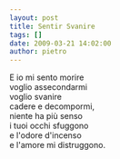 ```yaml
---
layout: post
title: Sentir Svanire
tags: []
date: 2009-03-21 14:02:00
author: pietro
---
```

E io mi sento morire<br/>voglio assecondarmi<br/>voglio svanire<br/>cadere e decompormi,<br/>niente ha più senso<br/>i tuoi occhi sfuggono<br/>e l'odore d'incenso<br/>e l'amore mi distruggono.
